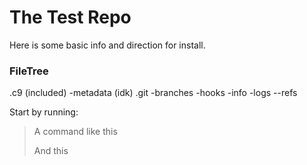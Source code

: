 The Test Repo
====================

Here is some basic info and direction for install.

### FileTree

.c9 (included)
-metadata (idk)
.git
-branches
-hooks
-info
-logs
--refs


Start by running:

>A command like this
>
>And this



